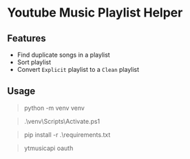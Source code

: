 # Youtube Music Playlist Helper

## Features
- Find duplicate songs in a playlist
- Sort playlist
- Convert `Explicit` playlist to a `Clean` playlist

## Usage

> python -m venv venv

> .\venv\Scripts\Activate.ps1

> pip install -r .\requirements.txt

> ytmusicapi oauth
